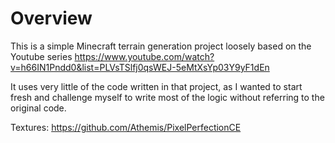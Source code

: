# Overview

This is a simple Minecraft terrain generation project loosely based on the Youtube series https://www.youtube.com/watch?v=h66IN1Pndd0&list=PLVsTSlfj0qsWEJ-5eMtXsYp03Y9yF1dEn

It uses very little of the code written in that project, as I wanted to start fresh and challenge myself to write most of the logic without referring to the original code.

Textures: https://github.com/Athemis/PixelPerfectionCE